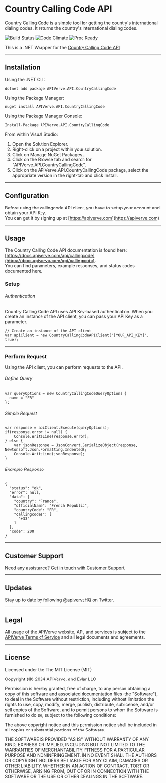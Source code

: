 Country Calling Code API
============

Country Calling Code is a simple tool for getting the country's international dialing codes. It returns the country's international dialing codes.

![Build Status](https://img.shields.io/badge/build-passing-green)
![Code Climate](https://img.shields.io/badge/maintainability-B-purple)
![Prod Ready](https://img.shields.io/badge/production-ready-blue)

This is a .NET Wrapper for the [Country Calling Code API](https://apiverve.com/marketplace/api/callingcode)

---

## Installation

Using the .NET CLI:
```
dotnet add package APIVerve.API.CountryCallingCode
```

Using the Package Manager:
```
nuget install APIVerve.API.CountryCallingCode
```

Using the Package Manager Console:
```
Install-Package APIVerve.API.CountryCallingCode
```

From within Visual Studio:

1. Open the Solution Explorer.
2. Right-click on a project within your solution.
3. Click on Manage NuGet Packages...
4. Click on the Browse tab and search for "APIVerve.API.CountryCallingCode".
5. Click on the APIVerve.API.CountryCallingCode package, select the appropriate version in the right-tab and click Install.


---

## Configuration

Before using the callingcode API client, you have to setup your account and obtain your API Key.  
You can get it by signing up at [https://apiverve.com](https://apiverve.com)

---

## Usage

The Country Calling Code API documentation is found here: [https://docs.apiverve.com/api/callingcode](https://docs.apiverve.com/api/callingcode).  
You can find parameters, example responses, and status codes documented here.

### Setup

###### Authentication
Country Calling Code API uses API Key-based authentication. When you create an instance of the API client, you can pass your API Key as a parameter.

```
// Create an instance of the API client
var apiClient = new CountryCallingCodeAPIClient("[YOUR_API_KEY]", true);
```

---


### Perform Request
Using the API client, you can perform requests to the API.

###### Define Query

```
var queryOptions = new CountryCallingCodeQueryOptions {
  name = "FR"
};
```

###### Simple Request

```
var response = apiClient.Execute(queryOptions);
if(response.error != null) {
	Console.WriteLine(response.error);
} else {
    var jsonResponse = JsonConvert.SerializeObject(response, Newtonsoft.Json.Formatting.Indented);
    Console.WriteLine(jsonResponse);
}
```

###### Example Response

```
{
  "status": "ok",
  "error": null,
  "data": {
    "country": "France",
    "officialName": "French Republic",
    "countryCode": "FR",
    "callingcodes": [
      "+33"
    ]
  },
  "code": 200
}
```

---

## Customer Support

Need any assistance? [Get in touch with Customer Support](https://apiverve.com/contact).

---

## Updates
Stay up to date by following [@apiverveHQ](https://twitter.com/apiverveHQ) on Twitter.

---

## Legal

All usage of the APIVerve website, API, and services is subject to the [APIVerve Terms of Service](https://apiverve.com/terms) and all legal documents and agreements.

---

## License
Licensed under the The MIT License (MIT)

Copyright (&copy;) 2024 APIVerve, and Evlar LLC

Permission is hereby granted, free of charge, to any person obtaining a copy of this software and associated documentation files (the "Software"), to deal in the Software without restriction, including without limitation the rights to use, copy, modify, merge, publish, distribute, sublicense, and/or sell copies of the Software, and to permit persons to whom the Software is furnished to do so, subject to the following conditions:

The above copyright notice and this permission notice shall be included in all copies or substantial portions of the Software.

THE SOFTWARE IS PROVIDED "AS IS", WITHOUT WARRANTY OF ANY KIND, EXPRESS OR IMPLIED, INCLUDING BUT NOT LIMITED TO THE WARRANTIES OF MERCHANTABILITY, FITNESS FOR A PARTICULAR PURPOSE AND NONINFRINGEMENT. IN NO EVENT SHALL THE AUTHORS OR COPYRIGHT HOLDERS BE LIABLE FOR ANY CLAIM, DAMAGES OR OTHER LIABILITY, WHETHER IN AN ACTION OF CONTRACT, TORT OR OTHERWISE, ARISING FROM, OUT OF OR IN CONNECTION WITH THE SOFTWARE OR THE USE OR OTHER DEALINGS IN THE SOFTWARE.